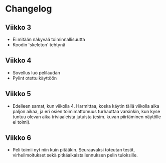 # Changelog

## Viikko 3
- Ei mitään näkyvää toiminnallisuutta
- Koodin 'skeleton' tehtynä


## Viikko 4
- Sovellus luo pelilaudan
- Pylint otettu käyttöön


## Viikko 5
- Edelleen samat, kun viikolla 4. Harmittaa, koska käytin tällä viikolla aika paljon aikaa, ja eri osien toimimattomuus turhauttaa varsinkin,
kun kyse tuntuu olevan aika triviaaleista jutuista (esim. kuvan piirtäminen näytölle ei toimi).


## Viikko 6
- Peli toimii nyt niin kuin pitääkin. Seuraavaksi toteutan testit, virheilmoitukset sekä pitkäaikaistallennuksen pelin tuloksille.
